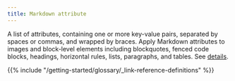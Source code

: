 ```yaml
---
title: Markdown attribute
---
```


A list of attributes, containing one or more key-value pairs, separated by spaces or commas, and wrapped by braces. Apply Markdown attributes to images and block-level elements including blockquotes, fenced code blocks, headings, horizontal rules, lists, paragraphs, and tables. See&nbsp;[details](/getting-started/configuration-markup/#goldmark).

{{% include "/getting-started/glossary/_link-reference-definitions" %}}
